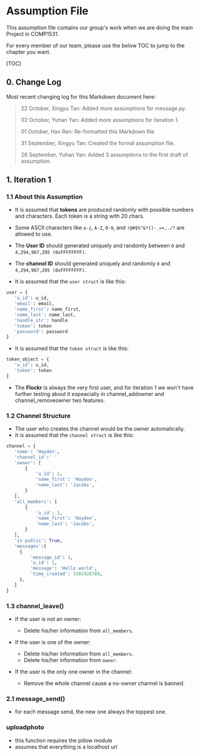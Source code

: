 # Assumption File

This assumption file contains our group's work when we are doing the main Project in COMP1531.

For every member of our team, please use the below TOC to jump to the chapter you want.

[TOC]

## 0. Change Log

Most recent changing log for this Markdown document here:

> 22 October, Xingyu Tan: Added more assumptions for message.py.
>
> 02 October, Yuhan Yan: Added more assumptions for iteration 1.
>
> 01 October, Hao Ren: Re-formatted this Markdown file.
>
> 31 September, Xingyu Tan: Created the formal assumption file.
>
> 26 September, Yuhan Yan: Added 3 assumptions to the first draft of assumption.


## 1. Iteration 1

### 1.1 About this Assumption

- It is assumed that **tokens** are produced randomly with possible numbers and characters. Each token is a string with 20 chars.
- Some ASCII characters like `a-z`, `A-Z`, `0-9`, and `!@#$%^&*()-_=+,./?` are allowed to use.
- The **User ID** should generated uniquely and randomly between `0` and `4,294,967,295 (0xFFFFFFFF)`.
- The **channel ID** should generated uniquely and randomly `0` and `4,294,967,295 (0xFFFFFFFF)`.

- It is assumed that the `user struct` is like this:

 ```py
 user = {
    'u_id': u_id,
    'email': email,
    'name_first': name_first,
    'name_last': name_last,
    'handle_str': handle
    'token': token
    'password': password
 }
 ```

- It is assumed that the `token struct` is like this:

 ```py
 token_object = {
    'u_id': u_id,
    'token': token
 }
 ```

- The **Flockr** is always the very first user, and for iteration 1 we won't have further testing about it espeacially in channel_addowner and channel_removeowner two features.

### 1.2 Channel Structure

- The user who creates the channel would be the owner automatically.
- It is assumed that the `channel struct` is like this:

 ```py
 channel = {
    'name': 'Hayden',
    'channel_id':' '
    'owner': [
        {
            'u_id': 1,
            'name_first': 'Hayden',
            'name_last': 'Jacobs',
        }
    ],
    'all_members': [
        {
            'u_id': 1,
            'name_first': 'Hayden',
            'name_last': 'Jacobs',
        }
    ],
    'is public': True,
    'messages':[
      {
          'message_id': 1,
          'u_id': 1,
          'message': 'Hello world',
          'time_created': 1582426789,
      },
    ]
 }
 ```

### 1.3 channel_leave()

- If the user is not an owner:
  - Delete his/her information from `all_members`.

- If the user is one of the owner:
  - Delete his/her information from `all_members`.
  - Delete his/her information from `owner`.

- If the user is the only one owner in the channel:
  - Remove the whole channel cause a no-owner channel is banned.

### 2.1 message_send()

- for each message send, the new one always the toppest one.

### uploadphoto

- this function requires the pillow module
- assumes that everything is a localhost url